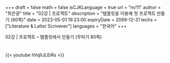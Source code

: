 +++
draft = false
math = false
isCJKLanguage = true
url = "m/11"
author = "최은광"
title = "02강 | 프로젝트"
description = "템플릿을 이용해 첫 프로젝트 만들기 (80쪽)"
date = 2023-05-01 19:23:00
expiryDate = 2099-12-31
techs = ["Literature & Latte/ Scrivener"]
languages = "한국어"
+++

02강 | 프로젝트 – 템플릿에서 만들기 (무따기 80쪽)

<!--more--> 

#

{{< youtube hVqIIJLEiRs >}}

#